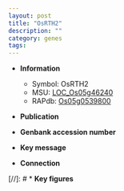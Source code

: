 ```yaml
---
layout: post
title: "OsRTH2"
description: ""
category: genes
tags: 
---
```


* **Information**  
    + Symbol: OsRTH2  
    + MSU: [LOC_Os05g46240](http://rice.uga.edu/cgi-bin/ORF_infopage.cgi?orf=LOC_Os05g46240)  
    + RAPdb: [Os05g0539800](http://rapdb.dna.affrc.go.jp/viewer/gbrowse_details/irgsp1?name=Os05g0539800)  

* **Publication**  

* **Genbank accession number**  

* **Key message**  

* **Connection**  

[//]: # * **Key figures**  


